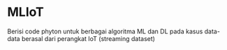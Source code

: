 # MLIoT
Berisi code phyton untuk berbagai algoritma ML dan DL pada kasus data-data berasal dari perangkat IoT (streaming dataset)
